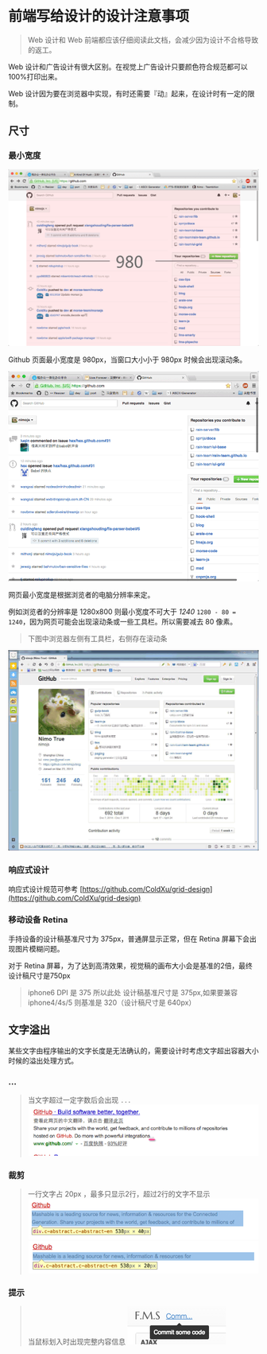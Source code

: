 # 前端写给设计的设计注意事项

> Web 设计和 Web 前端都应该仔细阅读此文档，会减少因为设计不合格导致的返工。

Web 设计和广告设计有很大区别。在视觉上广告设计只要颜色符合规范都可以100%打印出来。

Web 设计因为要在浏览器中实现，有时还需要『动』起来，在设计时有一定的限制。

## 尺寸

### 最小宽度
![width-980](./media/width-980.png)

Github 页面最小宽度是 980px，当窗口大小小于 980px 时候会出现滚动条。

![width-980-scroll.png](./media/width-980-scroll.png)

网页最小宽度是根据浏览者的电脑分辨率来定。

例如浏览者的分辨率是 1280x800
则最小宽度不可大于 *1240* `1280 - 80 = 1240`，因为网页可能会出现滚动条或一些工具栏。所以需要减去 80 像素。

> 下图中浏览器左侧有工具栏，右侧存在滚动条

![](./media/maxthon.png)

### 响应式设计

响应式设计规范可参考 [https://github.com/ColdXu/grid-design](https://github.com/ColdXu/grid-design)

### 移动设备 Retina

手持设备的设计稿基准尺寸为 375px，普通屏显示正常，但在 Retina 屏幕下会出现图片模糊问题。 

对于 Retina 屏幕，为了达到高清效果，视觉稿的画布大小会是基准的2倍，最终设计稿尺寸是750px 

> iphone6 DPI 是 375 所以此处 设计稿基准尺寸是 375px,如果要兼容 iphone4/4s/5 则基准是 320（设计稿尺寸是 640px）


## 文字溢出

某些文字由程序输出的文字长度是无法确认的，需要设计时考虑文字超出容器大小时候的溢出处理方式。

### ...

> 当文字超过一定字数后会出现 `...`
![text-overflow](./media/text-overflow.png)

### 裁剪

> 一行文字占 20px ，最多只显示2行，超过2行的文字不显示
![text-overflow-hidden](./media/text-overflow-hidden.png)
![text-overflow-hidden-2](./media/text-overflow-hidden-2.png)

### 提示
> 当鼠标划入时出现完整内容信息
![text-overflow-tip](./media/text-overflow-tip.png)